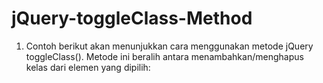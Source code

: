 # jQuery-toggleClass-Method

1. Contoh berikut akan menunjukkan cara menggunakan metode jQuery toggleClass(). Metode ini beralih antara menambahkan/menghapus kelas dari elemen yang dipilih:
